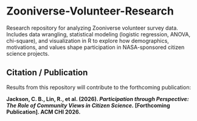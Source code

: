 # Zooniverse-Volunteer-Research
Research repository for analyzing Zooniverse volunteer survey data. Includes data wrangling, statistical modeling (logistic regression, ANOVA, chi-square), and visualization in R to explore how demographics, motivations, and values shape participation in NASA-sponsored citizen science projects.

## Citation / Publication
Results from this repository will contribute to the forthcoming publication:

**Jackson, C. B., Lin, R., et al. (2026). _Participation through Perspective: The Role of Community Views in Citizen Science._ [Forthcoming Publication]. ACM CHI 2026.**
